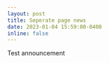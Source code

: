 ```yaml
---
layout: post
title: Seperate page news
date: 2023-01-04 15:59:00-0400
inline: false
---
```


Test announcement